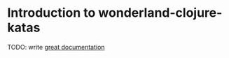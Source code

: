 # Introduction to wonderland-clojure-katas

TODO: write [great documentation](http://jacobian.org/writing/what-to-write/)
